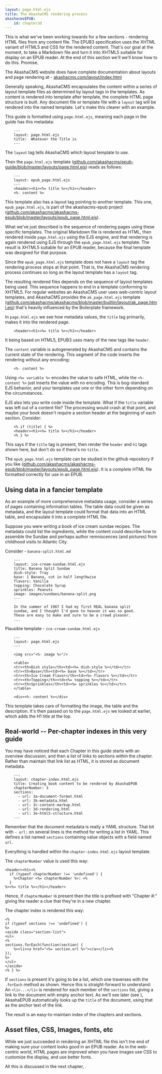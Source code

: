 ```yaml
---
layout: page.html.ejs
title: The AkashaCMS rendering process
akashacmsEPUB:
    id: chapter3d
---
```


This is what we've been working towards for a few sections - rendering HTML files from any content file.  The EPUB3 specification uses the XHTML variant of HTML5 and CSS for the rendered content.  That's our goal at the moment, to take a Markdown file and turn it into XHTML5 suitable for display on an EPUB reader.  At the end of this section we'll we'll know how to do this.  Promise.


The AkashaCMS website does have complete documentation about layouts and page rendering at - [akashacms.com/layout/index.html](http://akashacms.com/layout/index.html)

Generally speaking, AkashaCMS encapsulates the content within a series of layout template files as determined by layout tags in the templates.  As content is rendered into template after template, the complete HTML page structure is built.  Any document file or template file with a `layout` tag will be rendered into the named template.  Let's make this clearer with an example.

This guide is formatted using `page.html.ejs`, meaning each page in the guide has this metadata:

```
    ---
    layout: page.html.ejs
    title:  Whatever the Title is
    ---
```

The `layout` tag tells AkashaCMS which layout template to use.

Then the `page.html.ejs` template ([github.com/akashacms/epub-guide/blob/master/layouts/page.html.ejs](https://github.com/akashacms/epub-guide/blob/master/layouts/page.html.ejs)) reads as follows:

```
    ---
    layout: epub_page.html.ejs
    ---
    <header><h1><%= title %></h1></header>
    <%- content %>
```

This template also has a layout tag pointing to another template.  This one, `epub_page.html.ejs`, is part of the akashacms-epub project ([github.com/akashacms/akashacms-epub/blob/master/layouts/epub_page.html.ejs](https://github.com/akashacms/akashacms-epub/blob/master/layouts/epub_page.html.ejs)).

What we've just described is the sequence of rendering pages using these specific templates.  The original Markdown file is rendered as HTML, then rendered inside `page.html.ejs` using the EJS engine, and that rendering is again rendered using EJS through the `epub_page.html.ejs` template.  The result is XHTML5 suitable for an EPUB reader, because the final template was designed for that purpose.

Since the `epub_page.html.ejs` template does not have a `layout` tag the rendering process stops at that point.  That is, the AkashaCMS rendering process continues so long as the layout template has a `layout` tag.

The resulting rendered files depends on the sequence of layout templates being used.  This sequence happens to end in a template conforming to XHTML5.  For regular websites an AkashaCMS user uses web-centric layout templates, and AkashaCMS provides the `ak_page.html.ejs` template ([github.com/akashacms/akashacms/blob/master/builtin/layout/ak_page.html.ejs](https://github.com/akashacms/akashacms/blob/master/builtin/layout/ak_page.html.ejs)) that's heavily influenced by the Boilerplate framework.

In `page.html.ejs` we see how metadata values, the `title` tag primarily, makes it into the rendered page. 

```
    <header><h1><%= title %></h1></header>
```

It being based on HTML5, EPUB3 uses many of the new tags like `header`.  

The `content` variable is autogenerated by AkashaCMS and contains the current state of the rendering.  This segment of the code inserts the rendering without any encoding:

```
    <%- content %>
```

Using `<%= variable %>` encodes the value to safe HTML, while the `<%- content %>` just inserts the value with no encoding.  This is bog-standard EJS behavior, and your templates use one or the other form depending on the circumstances.

EJS also lets you write code inside the template.  What if the `title` variable was left out of a content file?  The processing would crash at that point, and maybe your book doesn't require a section header at the beginning of each section.  Consider:

```
    <% if (title) { %>
    <header><h1><%= title %></h1></header>
    <% } %>
```

This says if the `title` tag is present, then render the `header` and `h1` tags shown here, but don't do so if there's no `title`.

The `epub_page.html.ejs` template can be studied in the github repository if you like ([github.com/akashacms/akashacms-epub/blob/master/layouts/epub_page.html.ejs](https://github.com/akashacms/akashacms-epub/blob/master/layouts/epub_page.html.ejs)).  It is a complete HTML file formatted correctly for use in an EPUB.

## Using data in a fancier template

As an example of more comprehensive metadata usage, consider a series of pages containing information tables.  The table data could be given as metadata, and the layout template could format that data into an HTML table, and encapsulate it into a complete HTML file.

Suppose you were writing a book of ice cream sundae recipes.  The metadata could list the ingredients, while the content could describe how to assemble the Sundae and perhaps author remniscences (and pictures) from childhood visits to Atlantic City.  

Consider - `banana-split.html.md`

```
    ---
    layout: ice-cream-sundae.html.ejs
    title: Banana Split Sundae
    dish-style: Tray
    base: 1 Banana, cut in half lengthwise
    flavors: Vanilla
    topping: Chocolate Syrup
    sprinkles: Peanuts
    image: images/sundaes/banana-split.png
    ---
    
    In the summer of 1967 I had my first REAL banana split
    sundae, and I thought I'd gone to heaven it was so good.
    These are easy to make and sure to be a crowd pleaser.
    ...
```

Plausible template - `ice-cream-sundae.html.ejs`

```
    ---
    layout: page.html.ejs
    ---
    
    <img src="<%- image %>"/>
    
    <table>
    <tr><th>Dish style</th><td><%= dish-style %></td></tr>
    <tr><th>Base</th><td><%= base %></td></tr>
    <tr><th>Ice Cream Flavor</th><td><%= flavors %></td></tr>
    <tr><th>Topping</th><td><%= topping %></td></tr>
    <tr><th>Sprinkles</th><td><%= sprinkles %></td></tr>
    </table>
    
    <div><%- content %></div>
```

This template takes care of formatting the image, the table and the description.  It's then passed on to the `page.html.ejs` we looked at earlier, which adds the H1 title at the top.

## Real-world -- Per-chapter indexes in this very guide

You may have noticed that each Chapter in this guide starts with an overview discussion, and then a list of links to sections within the chapter.  Rather than maintain that link list as HTML, it is stored as document metadata.

```
    ---
    layout: chapter-index.html.ejs
    title: Creating book content to be rendered by AkashaEPUB 
    chapterNumber: 3
    sections: 
      - url: 3a-document-format.html
      - url: 3b-metadata.html
      - url: 3c-content-markup.html
      - url: 3d-rendering.html
      - url: 3e-html5-structure.html
    ---
```

Remember that the document metadata is really a YAML structure.  That bit with ` - url: ` on several lines is the method for writing a list in YAML.  This defines a list named `sections` containing value objects with a field named `url`.

Everything is handled within the `chapter-index.html.ejs` layout template.

The `chapterNumber` value is used this way:

```
<header><h1><%
  if (typeof chapterNumber !== 'undefined') {
    %>Chapter <%= chapterNumber %>: <%
  }
%><%= title %></h1></header>
```

Hence, if `chapterNumber` is present then the title is prefixed with "Chapter #:" giving the reader a clue that they're in a new chapter.

The chapter index is rendered this way:

```
<%
if (typeof sections !== 'undefined') {
%>
<aside class="section-list">
<ul>
<%
sections.forEach(function(section) {
    %><li><a href="<%= section.url %>"></a></li><%
});
%>
</ul>
</aside>
<% } %>
```

If `sections` is present it's going to be a list, which one traverses with the `.forEach` method as shown.  Hence this is straight-forward to understand:  An `<li>...</li>` is rendered for each member of the `sections` list, giving a link to the document with empty anchor text.  As we'll see later (see [](4f-links.html)), AkashaEPUB automatically looks up the `title` of the document, using that as the anchor text of the link.

The result is an easy-to-maintain index of the chapters and sections.

## Asset files, CSS, Images, fonts, etc

While we just succeeded in rendering an XHTML file this isn't tne end of making sure your content looks good in an EPUB reader.  As in the web-centric world, HTML pages are improved when you have images use CSS to customize the display, and use better fonts.

All this is discussed in the next chapter, [](4g-assets.html).
